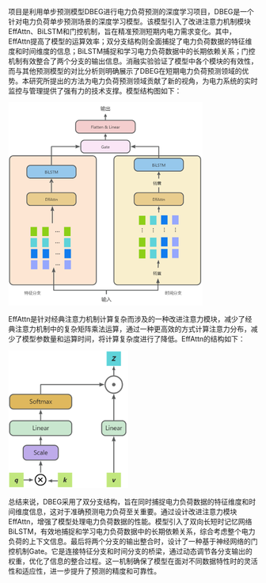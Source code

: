 

项目是利用单步预测模型DBEG进行电力负荷预测的深度学习项目，DBEG是一个针对电力负荷单步预测场景的深度学习模型。该模型引入了改进注意力机制模块EffAttn、BiLSTM和门控机制，旨在精准预测短期内电力需求变化。其中，EffAttn提高了模型的运算效率；双分支结构则全面捕捉了电力负荷数据的特征维度和时间维度的信息；BiLSTM捕捉和学习电力负荷数据中的长期依赖关系；门控机制有效整合了两个分支的输出信息。消融实验验证了模型中各个模块的有效性，而与其他预测模型的对比分析则明确展示了DBEG在短期电力负荷预测领域的优势。本研究所提出的方法为电力负荷预测领域贡献了新的视角，为电力系统的实时监控与管理提供了强有力的技术支撑。模型结构图如下：

<img src="image/image-20240511104923815.png" alt="image-20240511104923815" style="zoom: 50%;" />

EffAttn是针对经典注意力机制计算复杂而涉及的一种改进注意力模块，减少了经典注意力机制中的复杂矩阵乘法运算，通过一种更高效的方式计算注意力分布，减少了模型参数量和运算时间，将计算复杂度进行了降低。EffAttn的结构如下：

<img src="image/image-20240511104957139.png" alt="image-20240511104957139" style="zoom: 67%;" />

总结来说，DBEG采用了双分支结构，旨在同时捕捉电力负荷数据的特征维度和时间维度信息，这对于准确预测电力负荷至关重要。通过设计改进注意力模块EffAttn，增强了模型处理电力负荷数据的性能。模型引入了双向长短时记忆网络BiLSTM，有效地捕捉和学习电力负荷数据中的长期依赖关系，综合考虑整个电力负荷的上下文信息。最后将两个分支的输出整合时，设计了一种基于神经网络的门控机制Gate。它是连接特征分支和时间分支的桥梁，通过动态调节各分支输出的权重，优化了信息的整合过程。这一机制确保了模型在面对不同数据特性时的灵活性和适应性，进一步提升了预测的精度和可靠性。